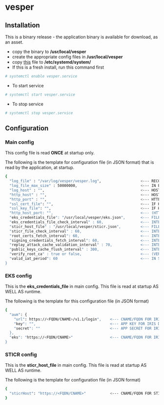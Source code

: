 # vesper

## Installation

This is a binary release - the application binary is available for download, as an asset.
 - copy the binary to **/usr/local/vesper**
 - create the appropriate config files in **/usr/local/vesper**
 - copy [this](https://github.com/iris-platform/vesper/tree/master/etc/systemd/system) file to **/etc/systemd/system/**
 - If this is a fresh install, run this command first
 ```sh
 # systemctl enable vesper.service
 ```
 - To start service
 ```sh
 # systemctl start vesper.service
 ```
 - To stop service
 ```sh
 # systemctl stop vesper.service
 ```

## Configuration

### Main config

This config file is read **ONCE** at startup only.

The following is the template for configuration file (in JSON format) that is read by the application, at startup.

```sh
{
  "log_file" : "/var/log/vesper/vesper.log",                  <--- RECOMMENDED PATH
  "log_file_max_size" : 50000000,                             <--- IN BYTES - MAX LOG FILE SIZE BEFORE LOG ROTATION (DEFAULT: 50000000 BYTES)
  "log_host" : "",                                            <--- HOSTNAME/IP/FQDN/CNAME TO BE ADDED TO EACH LOG LINE
  "http_host" : "",                                           <--- HOST IP TO WHICH HTTP SERVER WILL BIND TO (APPLIES ONLY IF ssl_cert_file and ssl_key_file ARE NOT SPECIFIED)
  "http_port" : "",                                           <--- HTTP PORT; IF NOT SPECIFIED DEFAULT PORT APPLIES - 443 FOR HTTPS OR 80 FOR HTTP
  "ssl_cert_file": "",                                        <--- IF HTTPS IS SUPPORTED, THIS IS ABSOLUTE PATH + FILE NAME
  "ssl_key_file": "",                                         <--- IF HTTPS IS SUPPORTED, THIS IS ABSOLUTE PATH + FILE NAME
  "http_host_port: "",                                        <--- (HTTP ONLY) IS APPLICABLE ONLY IF SSL CERT AND KEY FILE IS NOT AVAILABLE
  "eks_credentials_file": "/usr/local/vesper/eks.json",       <--- FILE THAT CONTAINS SKS URL + PATH AND TOKEN REQUIRED TO FETCH ROOT CERTS AS WELL AS FILENAME AND PRIVATE KEY REQUIRED FOR SIGNING
  "eks_credentials_file_check_interval" : 60,                 <--- INTERVAL IN MINUTES FOR VESPER TO CHECK AUM URL, KEY, SECRET AND/OR EKS URL HAS CHANGED. SERVER JWT TO CALL EKS APIS IS REFRESHED AS WELL
  "sticr_host_file" : "/usr/local/vesper/sticr.json",         <--- FILE THAT CONTAINS STICR HOST URL + PATH
  "sticr_file_check_interval" : 60,                           <--- INTERVAL IN MINUTES FOR VESPER TO CHECK IF STICR URL HAS CHANGED
  "root_certs_fetch_interval": 60,                            <--- INTERVAL IN SECONDS FOR VESPER TO FETCH ROOT CERTS FROM SKS
  "signing_credentials_fetch_interval": 60,                   <--- INTERVAL IN SECONDS FOR VESPER TO FETCH FILENAME AND PRIVATE KEY REQUIRED FOR SIGNING\
  "replay_attack_cache_validation_interval" : 70,             <--- INTERVAL IN SECONDS FOR VESPER TO CLEAR STALE REPLAY ATTACK CACHE
  "public_keys_cache_flush_interval" : 300,                   <--- INTERVAL IN SECONDS FOR VESPER TO FLUSH ALL CACHED PUBLIC KEYS
  "verify_root_ca" : true or false,                           <--- (VERIFICATION ONLY) IF FALSE, VERIFICATION, ROOT CERT VALIDATION IS NOT DONE
  "valid_iat_period": 60                                      <--- IN SECONDS - VESPER WILL FAIL VERIFICATION, IF IAT VALUE IN IDENTITY HEADER EXCEEDS CURRENT TIME BY THIS VALUE
}
```

### EKS config

This is the **eks_credentials_file** in main config. This file is read at startup AS WELL AS runtime.

The following is the template for this configuration file (in JSON format)

```sh
{
  "aum": {
  	"url": https://<FQDN/CNAME>/v1.1/login",    <--- CNAME/FQDN FOR IRIS AUTHENTICATION SERVICE - - MUST START WITH SCHEME HTTPS://
  	"key": "",                                  <--- APP KEY FOR IRIS DOMAIN vesper.service.srv
  	"secret": ""                                <--- APP SECRET FOR IRIS DOMAIN vesper.service.srv
  },
  "eks": "https://<FQDN/CNAME>"                 <--- CNAME/FQDN FOR IRIS ENCRYPTED KEYSTORE SERVICE (EKS) - MUST START WITH SCHEME HTTPS://
}
```

### STICR config

This is the **sticr_host_file** in main config. This file is read at startup AS WELL AS runtime.

The following is the template for configuration file (in JSON format)

```sh
{
  "sticrHost": "https://<FQDN/CNAME>"           <--- CNAME/FQDN FOR STICR - MUST START WITH SCHEME HTTPS://
}
```
